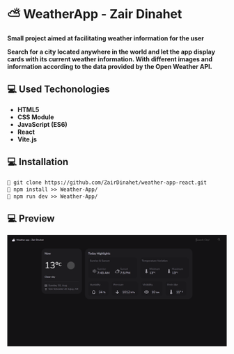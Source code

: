 # ⛅ **WeatherApp - Zair Dinahet**

**Small project aimed at facilitating weather information for the user**

**Search for a city located anywhere in the world and let the app display cards with its current weather information. With different images and information according to the data provided by the Open Weather API.**

## 💻 **Used Techonologies**

- **HTML5**
- **CSS Module**
- **JavaScript (ES6)**
- **React**
- **Vite.js**

## 💻 **Installation**

```
🍂 git clone https://github.com/ZairDinahet/weather-app-react.git
🍂 npm install >> Weather-App/
🍂 npm run dev >> Weather-App/
```

## 💻 **Preview**

<p>
<img alt='Weather App' src='./src/assets/WeatherApp.png'>
</p>
